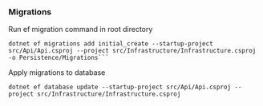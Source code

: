 ### Migrations

Run ef migration command in root directory
```shell
dotnet ef migrations add initial_create --startup-project src/Api/Api.csproj --project src/Infrastructure/Infrastructure.csproj -o Persistence/Migrations```
```

Apply migrations to database
```shell
dotnet ef database update --startup-project src/Api/Api.csproj --project src/Infrastructure/Infrastructure.csproj
```